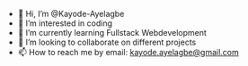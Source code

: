 - 👋 Hi, I’m @Kayode-Ayelagbe
- 👀 I’m interested in coding
- 🌱 I’m currently learning Fullstack Webdevelopment
- 💞️ I’m looking to collaborate on different projects
- 📫 How to reach me by email: kayode.ayelagbe@gmail.com

<!---
Kayode-Ayelagbe/Kayode-Ayelagbe is a ✨ special ✨ repository because its `README.md` (this file) appears on your GitHub profile.
You can click the Preview link to take a look at your changes.
--->

